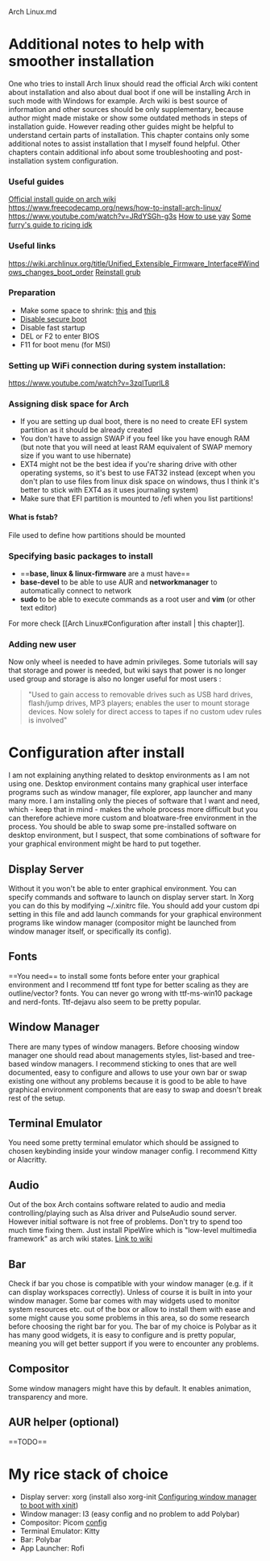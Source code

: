 Arch Linux.md

# Additional notes to help with smoother installation
One who tries to install Arch linux should read the official Arch wiki content about installation and also about dual boot if one will be installing Arch in such mode with Windows for example. Arch wiki is best source of information and other sources should be only supplementary, because author might made mistake or show some outdated methods in steps of installation guide.
However reading other guides might be helpful to  understand certain parts of installation.
This chapter contains only some additional notes to assist installation that I myself found helpful. Other chapters contain additional info about some troubleshooting and post-installation system configuration.

### Useful guides
[Official install guide on arch wiki](https://wiki.archlinux.org/title/installation_guide)
https://www.freecodecamp.org/news/how-to-install-arch-linux/
https://www.youtube.com/watch?v=JRdYSGh-g3s
[How to use yay](https://www.youtube.com/watch?v=EYiN8vDkacc)
[Some furry's guide to ricing idk](https://github.com/ibrahimbutt/direwolf-arch-rice)

### Useful links
https://wiki.archlinux.org/title/Unified_Extensible_Firmware_Interface#Windows_changes_boot_order
[Reinstall grub](https://sangams.com.np/how-to-restore-reinstall-grub-bootloader-in-arch-linux/)

### Preparation
- Make some space to shrink: [this](https://superuser.com/questions/1403035/why-is-the-size-of-available-shrink-space-is-only-13286-mb-on-250-gb-samsung-ssd) and [this](https://www.youtube.com/watch?v=hf8qbwp78gA)
- [Disable secure boot](https://www.youtube.com/watch?v=vurIhOhTF0A)
- Disable fast startup
- DEL or F2 to enter BIOS
- F11 for boot menu (for MSI)

### Setting up WiFi connection during system installation:
https://www.youtube.com/watch?v=3zqITuprlL8

### Assigning disk space for Arch
- If you are setting up dual boot, there is no need to create EFI system partition as it should be already created
- You don't have to assign SWAP if you feel like you have enough RAM (but note that you will need at least RAM equivalent of SWAP memory size if you want to use hibernate)
- EXT4 might not be the best idea if you're sharing drive with other operating systems, so it's best to use FAT32 instead (except when you don't plan to use files from linux disk space on windows, thus I think it's better to stick with EXT4 as it uses journaling system)
- Make sure that EFI partition is mounted to /efi when you list partitions!

#### What is fstab?
File used to define how partitions should be mounted

### Specifying basic packages to install 
- ==**base, linux & linux-firmware** are a must have==
- **base-devel** to be able to use AUR and **networkmanager** to automatically connect to network
- **sudo** to be able to execute commands as a root user and **vim** (or other text editor)

For more check [[Arch Linux#Configuration after install | this chapter]].

### Adding new user
Now only wheel is needed to have admin privileges. Some tutorials will say that storage and power is needed, but wiki says that power is no longer used group and storage is also no longer useful for most users :
>"Used to gain access to removable drives such as USB hard drives, flash/jump drives, MP3 players; enables the user to mount storage devices.
Now solely for direct access to tapes if no custom udev rules is involved" 

# Configuration after install
I am not explaining anything related to desktop environments as I am not using one. Desktop environment contains many graphical user interface programs such as window manager, file explorer, app launcher and many many more. I am installing only the pieces of software that I want and need, which - keep that in mind - makes the whole process more difficult but you can therefore achieve more custom and bloatware-free environment in the process. You should be able to swap some pre-installed software on desktop environment, but I suspect, that some combinations of software for your graphical environment might be hard to put together.

## Display Server
Without it you won't be able to enter graphical environment.
You can specify commands and software to launch on display server start. In Xorg you can do this by modifying ~/.xinitrc file. You should add your custom dpi setting in this file and add launch commands for your graphical environment programs like window manager (compositor might be launched from window manager itself, or specifically its config).

## Fonts
==You need== to install some fonts before enter your graphical environment and I recommend ttf font type for better scaling as they are outline/vector? fonts. You can never go wrong with ttf-ms-win10 package and nerd-fonts. Ttf-dejavu also seem to be pretty popular.

## Window Manager
There are many types of window managers. Before choosing window manager one should read about managements styles, list-based and tree-based window managers. I recommend sticking to ones that are well documented, easy to configure and allows to use your own bar or swap existing one without any problems because it is good to be able to have graphical environment components that are easy to swap and doesn't break rest of the setup.

## Terminal Emulator
You need some pretty terminal emulator which should be assigned to chosen keybinding inside your window manager config. I recommend Kitty or Alacritty. 

## Audio
Out of the box Arch contains software related to audio and media controlling/playing such as Alsa driver and PulseAudio sound server. However initial software is not free of problems. Don't try to spend too much time fixing them. Just install PipeWire which is "low-level multimedia framework" as arch wiki states. [Link to wiki](https://wiki.archlinux.org/title/PipeWire)

## Bar
Check if bar you chose is compatible with your window manager (e.g. if it can display workspaces correctly). Unless of course it is built in into your window manager.
Some bar comes with may widgets used to monitor system resources etc. out of the box or allow to install them with ease and some might cause you some problems in this area, so do some research before choosing the right bar for you. The bar of my choice is Polybar as it has many good widgets, it is easy to configure and is pretty popular, meaning you will get better support if you were to encounter any problems.

## Compositor 
Some window managers might have this by default. It enables animation, transparency and more.

## AUR helper (optional)
==TODO==

# My rice stack of choice
- Display server: xorg (install also xorg-init  [Configuring window manager to boot with xinit](https://www.youtube.com/watch?v=pouX5VvX0_Q))
- Window manager: I3 (easy config and no problem to add Polybar)
- Compositor: Picom [config](https://www.youtube.com/watch?v=qKtit_B7Keo)
- Terminal Emulator: Kitty 
- Bar: Polybar
- App Launcher: Rofi
